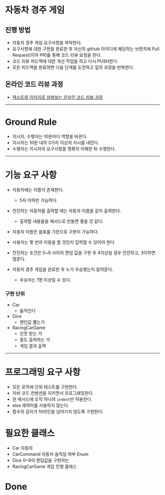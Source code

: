# 자동차 경주 게임

## 진행 방법

* 자동차 경주 게임 요구사항을 파악한다.
* 요구사항에 대한 구현을 완료한 후 자신의 github 아이디에 해당하는 브랜치에 Pull Request(이하 PR)를 통해 코드 리뷰 요청을 한다.
* 코드 리뷰 피드백에 대한 개선 작업을 하고 다시 PUSH한다.
* 모든 피드백을 완료하면 다음 단계를 도전하고 앞의 과정을 반복한다.

## 온라인 코드 리뷰 과정

* [텍스트와 이미지로 살펴보는 온라인 코드 리뷰 과정](https://github.com/next-step/nextstep-docs/tree/master/codereview)

---

# Ground Rule

- 지시자, 수행자는 10분마다 역할을 바꾼다.
- 지시자는 10분 내의 3가지 이상의 지시를 내린다.
- 수행자는 지시자의 요구사항을 명확히 이해한 뒤 수행한다.

---

# 기능 요구 사항

- 자동차에는 이름이 존재한다.
    - 5자 이하만 가능하다.
- 전진하는 자동차를 출력할 때는 자동차 이름을 같이 출력한다.
    - 출력할 내용들을 메서드로 만들면 좋을 것 같다.
- 자동차 이름은 쉼표를 기준으로 구분이 가능하다.
- 사용자는 몇 번의 이동을 할 것인지 입력할 수 있어야 한다.
- 전진하는 조건은 0~9 사이의 랜덤 값을 구한 후 4이상일 경우 전진하고, 3이하면 멈춘다.

- 자동차 경주 게임을 완료한 후 누가 우승했는지 알려준다.
    - 우승자는 1명 이상일 수 있다.

### 구현 단위

- Car
    - 움직인다
- Dice
    - 랜던값 뽑는거
- RacingCarGame
    - 인풋 받는 거
    - 중도 출력하는 거
    - 게임 결과 출력

---

# 프로그래밍 요구 사항

- 모든 로직에 단위 테스트를 구현한다.
- 자바 코드 컨벤션을 지키면서 프로그래밍한다.
- 한 메서드에 오직 하나의 `indent`만 허용한다.
- else 예약어를 사용하지 않는다.
- 함수의 길이가 10라인을 넘어가지 않도록 구현한다.

# 필요한 클래스

- Car 자동차
- CarCommand 자동차 움직임 여부 Enum
- Dice 0~9의 랜덤값을 구현하는
- RacingCarGame 게임 진행 클래스

# Done
